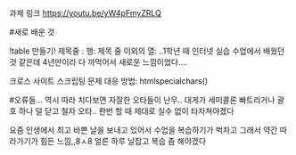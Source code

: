 과제 링크
https://youtu.be/yW4pFmyZRLQ



#새로 배운 것


!table 만들기!
제목줄 : <th></th>
행: <tr></tr>
제목 줄 이외의 열: <td></td>
..1학년 때 인터넷 실습 수업에서 배웠던 것 같은데 4년만이라 다 까먹어서 새로운 느낌이었다....

크로스 사이트 스크립팅 문제 대응 방법: htmlspecialchars()

#오류들...
역시 따라 치다보면 자잘한 오타들이 난무..
대게가 세미콜론 빠트리거나 괄호 하나 덜 닫고 철자 오타..
한번 할 때 제대로 실수 없이 타자쳐야겠다

요즘 인생에서 최고 바쁜 날을 보내고 있어서 수업을 복습하기가 벅차고 그래서 약간 따라가기가 힘든 느낌,,8ㅅ8
얼른 하루 날잡고 복습 좀 해야겠다
